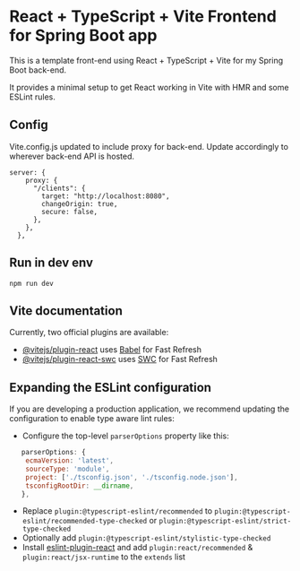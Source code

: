 # React + TypeScript + Vite Frontend for Spring Boot app

This is a template front-end using React + TypeScript + Vite for my Spring Boot back-end. 

It provides a minimal setup to get React working in Vite with HMR and some ESLint rules.

## Config

Vite.config.js updated to include proxy for back-end. Update accordingly to wherever back-end API is hosted. 
```
server: {
    proxy: {
      "/clients": {
        target: "http://localhost:8080",
        changeOrigin: true,
        secure: false,
      },
    },
  },
```

## Run in dev env

```
npm run dev
```

## Vite documentation

Currently, two official plugins are available:

- [@vitejs/plugin-react](https://github.com/vitejs/vite-plugin-react/blob/main/packages/plugin-react/README.md) uses [Babel](https://babeljs.io/) for Fast Refresh
- [@vitejs/plugin-react-swc](https://github.com/vitejs/vite-plugin-react-swc) uses [SWC](https://swc.rs/) for Fast Refresh

## Expanding the ESLint configuration

If you are developing a production application, we recommend updating the configuration to enable type aware lint rules:

- Configure the top-level `parserOptions` property like this:

```js
   parserOptions: {
    ecmaVersion: 'latest',
    sourceType: 'module',
    project: ['./tsconfig.json', './tsconfig.node.json'],
    tsconfigRootDir: __dirname,
   },
```

- Replace `plugin:@typescript-eslint/recommended` to `plugin:@typescript-eslint/recommended-type-checked` or `plugin:@typescript-eslint/strict-type-checked`
- Optionally add `plugin:@typescript-eslint/stylistic-type-checked`
- Install [eslint-plugin-react](https://github.com/jsx-eslint/eslint-plugin-react) and add `plugin:react/recommended` & `plugin:react/jsx-runtime` to the `extends` list
